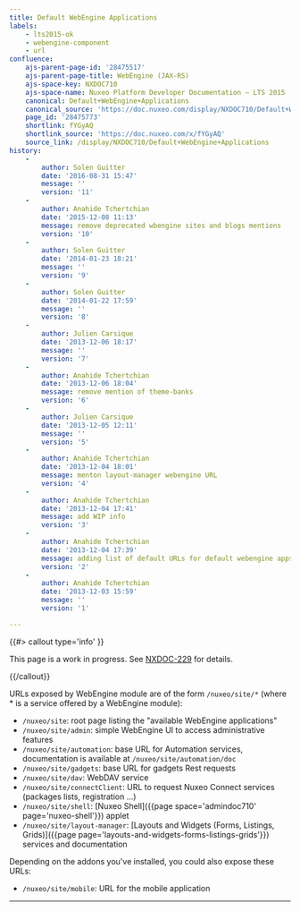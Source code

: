 ```yaml
---
title: Default WebEngine Applications
labels:
    - lts2015-ok
    - webengine-component
    - url
confluence:
    ajs-parent-page-id: '28475517'
    ajs-parent-page-title: WebEngine (JAX-RS)
    ajs-space-key: NXDOC710
    ajs-space-name: Nuxeo Platform Developer Documentation — LTS 2015
    canonical: Default+WebEngine+Applications
    canonical_source: 'https://doc.nuxeo.com/display/NXDOC710/Default+WebEngine+Applications'
    page_id: '28475773'
    shortlink: fYGyAQ
    shortlink_source: 'https://doc.nuxeo.com/x/fYGyAQ'
    source_link: /display/NXDOC710/Default+WebEngine+Applications
history:
    - 
        author: Solen Guitter
        date: '2016-08-31 15:47'
        message: ''
        version: '11'
    - 
        author: Anahide Tchertchian
        date: '2015-12-08 11:13'
        message: remove deprecated wbengine sites and blogs mentions
        version: '10'
    - 
        author: Solen Guitter
        date: '2014-01-23 18:21'
        message: ''
        version: '9'
    - 
        author: Solen Guitter
        date: '2014-01-22 17:59'
        message: ''
        version: '8'
    - 
        author: Julien Carsique
        date: '2013-12-06 18:17'
        message: ''
        version: '7'
    - 
        author: Anahide Tchertchian
        date: '2013-12-06 18:04'
        message: remove mention of theme-banks
        version: '6'
    - 
        author: Julien Carsique
        date: '2013-12-05 12:11'
        message: ''
        version: '5'
    - 
        author: Anahide Tchertchian
        date: '2013-12-04 18:01'
        message: menton layout-manager webengine URL
        version: '4'
    - 
        author: Anahide Tchertchian
        date: '2013-12-04 17:41'
        message: add WIP info
        version: '3'
    - 
        author: Anahide Tchertchian
        date: '2013-12-04 17:39'
        message: adding list of default URLs for default webengine apps
        version: '2'
    - 
        author: Anahide Tchertchian
        date: '2013-12-03 15:59'
        message: ''
        version: '1'

---
```

{{#> callout type='info' }}

This page is a work in progress. See [NXDOC-229](https://jira.nuxeo.com/browse/NXDOC-229) for details.

{{/callout}}

URLs exposed by WebEngine module are of the form `/nuxeo/site/*` (where * is a service offered by a WebEngine module):

*   `/nuxeo/site`: root page listing the "available&nbsp;WebEngine applications"
*   `/nuxeo/site/admin`: simple WebEngine UI to access administrative features
*   `/nuxeo/site/automation`: base URL for Automation services, documentation is available at `/nuxeo/site/automation/doc`
*   `/nuxeo/site/gadgets`: base URL for gadgets Rest requests
*   `/nuxeo/site/dav`: WebDAV service
*   `/nuxeo/site/connectClient`: URL to request Nuxeo Connect services (packages lists, registration ...)
*   `/nuxeo/site/shell`: [Nuxeo Shell]({{page space='admindoc710' page='nuxeo-shell'}}) applet
*   `/nuxeo/site/layout-manager`: [Layouts and Widgets (Forms, Listings, Grids)]({{page page='layouts-and-widgets-forms-listings-grids'}}) services and documentation

Depending on the addons you've installed, you could also expose these URLs:

*   `/nuxeo/site/mobile`: URL for the mobile application

* * *